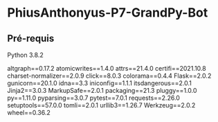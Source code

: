 # PhiusAnthonyus-P7-GrandPy-Bot

## Pré-requis
Python 3.8.2

altgraph==0.17.2
atomicwrites==1.4.0
attrs==21.4.0
certifi==2021.10.8
charset-normalizer==2.0.9
click==8.0.3
colorama==0.4.4
Flask==2.0.2
gunicorn==20.1.0
idna==3.3
iniconfig==1.1.1
itsdangerous==2.0.1
Jinja2==3.0.3
MarkupSafe==2.0.1
packaging==21.3
pluggy==1.0.0
py==1.11.0
pyparsing==3.0.7
pytest==7.0.1
requests==2.26.0
setuptools==57.0.0
tomli==2.0.1
urllib3==1.26.7
Werkzeug==2.0.2
wheel==0.36.2
